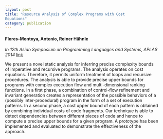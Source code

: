 ```yaml
---
layout: post
title: "Resource Analysis of Complex Programs with Cost
Equations"
category: publication
---
```

#### Flores-Montoya, Antonio, Reiner Hähnle
*In 12th Asian Symposium on Programming Languages and
Systems, APLAS 2014*  [link](https://www.se.tu-darmstadt.de/fileadmin/user_upload/Group_SE/Page_Content/Group_Members/Antonio_Flores-Montoya/APLAS14techReport.pdf)

We present a novel static analysis for inferring precise complexity bounds of imperative and recursive programs. The analysis operates on cost equations. Therefore, it permits uniform treatment of loops and recursive procedures. The analysis is able to provide precise upper bounds for programs with complex execution flow and multi-dimensional ranking functions. In a first phase, a combination of control-flow refinement and invariant generation creates a representation of the possible behaviors of a (possibly inter-procedural) program in the form of a set of execution patterns. In a second phase, a cost upper bound of each pattern is obtained by combining individual costs of code fragments. Our technique is able to detect dependencies between different pieces of code and hence to compute a precise upper bounds for a given program. A prototype has been implemented and evaluated to demonstrate the effectiveness of the approach.